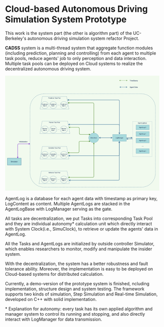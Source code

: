 # **Cloud-based Autonomous Driving Simulation System Prototype**

This work is the system part (the other is algorithm part) of the UC-Berkeley's autonomous driving simulation system refactor Project. 

**CADSS** system is a multi-thread system that aggregate function modules (including prediction, planning and controlling) from each agent to multiple task pools, reduce agents' job to only perception and data interaction. Multiple task pools can be deployed on Cloud systems to realize the decentralized autonomous driving system. 

![CADSS_prototype](CADSS_prototype.png)

AgentLog is a database for each agent data with timestamp as primary key, LogContent as content. Multiple AgentLogs are stacked in the AgentLogBase with LogManager serving as the gate.

All tasks are decentralization, we put Tasks into corresponding Task Pool and they are individual autonomy* calculation unit which directly interact with System Clock(i.e., SimuClock), to retrieve or update the agents' data in AgentLog. 

All the Tasks and AgentLogs are initialized by outside controller Simulator, which enables researchers to monitor, modify and manipulate the insider system.

With the decentralization, the system has a better robustness and fault tolerance ability. Moreover, the implementation is easy to be deployed on Cloud-based systems for distributed calculation.

Currently, a demo-version of the prototype system is finished, ncluding implementation, structure design and system testing. The framework supports two kinds of simulation, Step Simulation and Real-time Simulation, developed on C++ with solid implementation.





$*$ Explanation for autonomy: every task has its own applied algorithm and manager system to control its running and stopping, and also directly interact with LogManager for data transmission. 
